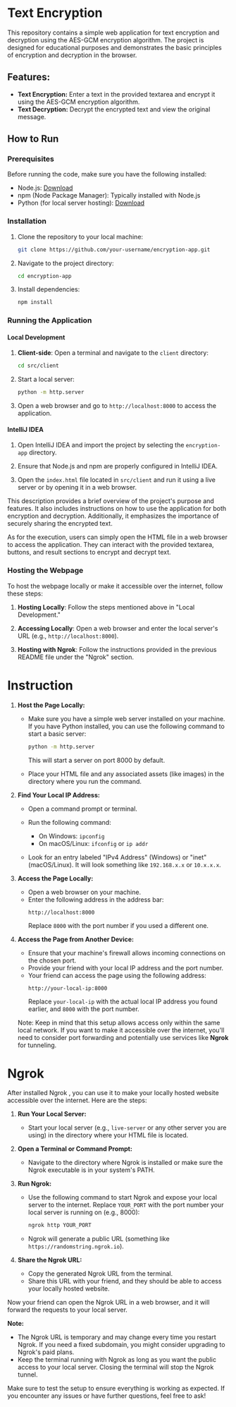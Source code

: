 # Text Encryption

This repository contains a simple web application for text encryption and decryption using the AES-GCM encryption algorithm. The project is designed for educational purposes and demonstrates the basic principles of encryption and decryption in the browser.

## Features:

- **Text Encryption:** Enter a text in the provided textarea and encrypt it using the AES-GCM encryption algorithm.
- **Text Decryption:** Decrypt the encrypted text and view the original message.

## How to Run

### Prerequisites

Before running the code, make sure you have the following installed:

- Node.js: [Download](https://nodejs.org/)
- npm (Node Package Manager): Typically installed with Node.js
- Python (for local server hosting): [Download](https://www.python.org/)

### Installation

1. Clone the repository to your local machine:

    ```bash
    git clone https://github.com/your-username/encryption-app.git
    ```

2. Navigate to the project directory:

    ```bash
    cd encryption-app
    ```

3. Install dependencies:

    ```bash
    npm install
    ```

### Running the Application

#### Local Development

1. **Client-side**: Open a terminal and navigate to the `client` directory:

    ```bash
    cd src/client
    ```

2. Start a local server:

    ```bash
    python -m http.server
    ```

3. Open a web browser and go to `http://localhost:8000` to access the application.

#### IntelliJ IDEA

1. Open IntelliJ IDEA and import the project by selecting the `encryption-app` directory.

2. Ensure that Node.js and npm are properly configured in IntelliJ IDEA.

3. Open the `index.html` file located in `src/client` and run it using a live server or by opening it in a web browser.


This description provides a brief overview of the project's purpose and features. It also includes instructions on how to use the application for both encryption and decryption. Additionally, it emphasizes the importance of securely sharing the encrypted text.

As for the execution, users can simply open the HTML file in a web browser to access the application. They can interact with the provided textarea, buttons, and result sections to encrypt and decrypt text.
### Hosting the Webpage

To host the webpage locally or make it accessible over the internet, follow these steps:

1. **Hosting Locally**: Follow the steps mentioned above in "Local Development."

2. **Accessing Locally**: Open a web browser and enter the local server's URL (e.g., `http://localhost:8000`).

3. **Hosting with Ngrok**: Follow the instructions provided in the previous README file under the "Ngrok" section.

# Instruction

1. **Host the Page Locally:**
   - Make sure you have a simple web server installed on your machine. If you have Python installed, you can use the following command to start a basic server:
     ```bash
     python -m http.server
     ```
     This will start a server on port 8000 by default.

   - Place your HTML file and any associated assets (like images) in the directory where you run the command.

2. **Find Your Local IP Address:**
   - Open a command prompt or terminal.
   - Run the following command:
     - On Windows: `ipconfig`
     - On macOS/Linux: `ifconfig` or `ip addr`

   - Look for an entry labeled "IPv4 Address" (Windows) or "inet" (macOS/Linux). It will look something like `192.168.x.x` or `10.x.x.x`.

3. **Access the Page Locally:**
   - Open a web browser on your machine.
   - Enter the following address in the address bar:
     ```
     http://localhost:8000
     ```
     Replace `8000` with the port number if you used a different one.

4. **Access the Page from Another Device:**
   - Ensure that your machine's firewall allows incoming connections on the chosen port.
   - Provide your friend with your local IP address and the port number.
   - Your friend can access the page using the following address:
     ```
     http://your-local-ip:8000
     ```
     Replace `your-local-ip` with the actual local IP address you found earlier, and `8000` with the port number.

   Note: Keep in mind that this setup allows access only within the same local network. If you want to make it accessible over the internet, you'll need to consider port forwarding and potentially use services like **Ngrok** for tunneling.

# Ngrok

After installed Ngrok , you can use it to make your locally hosted website accessible over the internet. Here are the steps:

1. **Run Your Local Server:**
   - Start your local server (e.g., `live-server` or any other server you are using) in the directory where your HTML file is located.

2. **Open a Terminal or Command Prompt:**
   - Navigate to the directory where Ngrok is installed or make sure the Ngrok executable is in your system's PATH.

3. **Run Ngrok:**
   - Use the following command to start Ngrok and expose your local server to the internet. Replace `YOUR_PORT` with the port number your local server is running on (e.g., 8000):
     ```bash
     ngrok http YOUR_PORT
     ```
   - Ngrok will generate a public URL (something like `https://randomstring.ngrok.io`).

4. **Share the Ngrok URL:**
   - Copy the generated Ngrok URL from the terminal.
   - Share this URL with your friend, and they should be able to access your locally hosted website.

Now your friend can open the Ngrok URL in a web browser, and it will forward the requests to your local server.

**Note:**
- The Ngrok URL is temporary and may change every time you restart Ngrok. If you need a fixed subdomain, you might consider upgrading to Ngrok's paid plans.
- Keep the terminal running with Ngrok as long as you want the public access to your local server. Closing the terminal will stop the Ngrok tunnel.

Make sure to test the setup to ensure everything is working as expected. If you encounter any issues or have further questions, feel free to ask!
